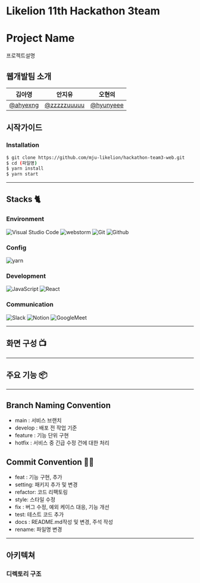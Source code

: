 # Likelion 11th Hackathon 3team
# Project Name
프로젝트설명

## 웹개발팀 소개

|      김아영       |          안지유         |                   오현의                    |                                                                                                               
| :------------------------------------------------------------------------------: | :---------------------------------------------------------------------------------------------------------------------------------------------------: |:----------------------------------------:| 
|   [@ahyexng](https://github.com/ahyexng)   |    [@zzzzzuuuuu](https://github.com/zzzzzuuuuu)  | [@hyunyeee](https://github.com/hyunyeee) |

## 시작가이드
### Installation
``` bash
$ git clone https://github.com/mju-likelion/hackathon-team3-web.git
$ cd (파일명)
$ yarn install 
$ yarn start
```

---
## Stacks 🐈

### Environment
![Visual Studio Code](https://img.shields.io/badge/Visual%20Studio%20Code-007ACC?style=for-the-badge&logo=Visual%20Studio%20Code&logoColor=white)
![webstorm](https://img.shields.io/badge/webstorm-0071C5?style=for-the-badge&logo=webstorm&logoColor=white)
![Git](https://img.shields.io/badge/Git-F05032?style=for-the-badge&logo=Git&logoColor=white)
![Github](https://img.shields.io/badge/GitHub-181717?style=for-the-badge&logo=GitHub&logoColor=white)             

### Config
![yarn](https://img.shields.io/badge/yarn-2C8EBB?style=for-the-badge&logo=yarn&logoColor=white)        
### Development
![JavaScript](https://img.shields.io/badge/JavaScript-F7DF1E?style=for-the-badge&logo=Javascript&logoColor=white)
![React](https://img.shields.io/badge/React-20232A?style=for-the-badge&logo=react&logoColor=61DAFB)

### Communication
![Slack](https://img.shields.io/badge/Slack-4A154B?style=for-the-badge&logo=Slack&logoColor=white)
![Notion](https://img.shields.io/badge/Notion-000000?style=for-the-badge&logo=Notion&logoColor=white)
![GoogleMeet](https://img.shields.io/badge/GoogleMeet-00897B?style=for-the-badge&logo=Google%20Meet&logoColor=white)

---
## 화면 구성 📺

---
## 주요 기능 📦

---
## Branch Naming Convention
- main : 서비스 브랜치
- develop : 배포 전 작업 기준
- feature : 기능 단위 구현
- hotfix : 서비스 중 긴급 수정 건에 대한 처리
  
## Commit Convention 🤝🏻
- feat : 기능 구현, 추가
- setting: 패키지 추가 및 변경
- refactor: 코드 리팩토링
- style: 스타일 수정
- fix : 버그 수정, 예외 케이스 대응, 기능 개선
- test: 테스트 코드 추가
- docs : README.md작성 및 변경, 주석 작성
- rename: 파일명 변경

---
## 아키텍쳐

### 디렉토리 구조
